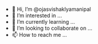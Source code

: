 - 👋 Hi, I’m @ojasvishaklyamanipal
- 👀 I’m interested in ...
- 🌱 I’m currently learning ...
- 💞️ I’m looking to collaborate on ...
- 📫 How to reach me ...

<!---
ojasvishaklyamanipal/ojasvishaklyamanipal is a ✨ special ✨ repository because its `README.md` (this file) appears on your GitHub profile.
You can click the Preview link to take a look at your changes.
--->
